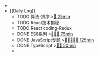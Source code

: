 -
- [[Daily Log]]
	- TODO 算法-排序 >[🍅 25min](#agenda-pomo://?t=f-1687869477285-1500)
	- TODO React技术揭秘
	- TODO React coding-Redux
	- DONE ES6系列 >[🍅🍅🍅 75min](#agenda-pomo://?t=f-1687851820732-1500%2Cf-1687855454888-1500%2Cf-1687860304182-1500)
	- DONE JavaScript专题 >[🍅🍅🍅🍅🍅 125min](#agenda-pomo://?t=f-1687795366906-1500%2Cf-1687798874163-1500%2Cf-1687836369188-1500%2Cf-1687840396419-1500%2Cf-1687846927800-1500)
	- DONE TypeScript >[🍅🍅 50min](#agenda-pomo://?t=f-1687864659319-1500%2Cf-1687867479406-1500)
	-